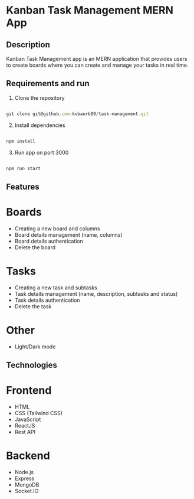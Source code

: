 # Kanban Task Management MERN App

## Description

Kanban Task Management app is an MERN application that provides users to create boards where you can create and manage your tasks in real time.

## Requirements and run

1. Clone the repository

```javascript

git clone git@github.com:kvbaurb99/task-management.git

```

2. Install dependencies

```javascript

npm install

```

3. Run app on port 3000

```javascript

npm run start

```

## Features

# Boards 

- Creating a new board and columns
- Board details management (name, columns)
- Board details authentication
- Delete the board

# Tasks

- Creating a new task and subtasks
- Task details management (name, description, subtasks and status)
- Task details authentication
- Delete the task

# Other

- Light/Dark mode

## Technologies

# Frontend

- HTML
- CSS (Tailwind CSS)
- JavaScript
- ReactJS
- Rest API

# Backend

- Node.js
- Express
- MongoDB
- Socket.IO